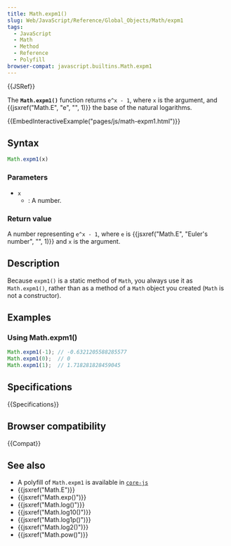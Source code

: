 ```yaml
---
title: Math.expm1()
slug: Web/JavaScript/Reference/Global_Objects/Math/expm1
tags:
  - JavaScript
  - Math
  - Method
  - Reference
  - Polyfill
browser-compat: javascript.builtins.Math.expm1
---
```

{{JSRef}}

The **`Math.expm1()`** function returns `e^x - 1`, where `x` is the argument,
and {{jsxref("Math.E", "e", "", 1)}} the base of the natural
logarithms.

{{EmbedInteractiveExample("pages/js/math-expm1.html")}}

## Syntax

```js
Math.expm1(x)
```

### Parameters

- `x`
  - : A number.

### Return value

A number representing `e^x - 1`, where `e` is
{{jsxref("Math.E", "Euler's number", "", 1)}} and `x` is the
argument.

## Description

Because `expm1()` is a static method of `Math`, you always use it as
`Math.expm1()`, rather than as a method of a `Math` object you created (`Math`
is not a constructor).

## Examples

### Using Math.expm1()

```js
Math.expm1(-1); // -0.6321205588285577
Math.expm1(0);  // 0
Math.expm1(1);  // 1.718281828459045
```

## Specifications

{{Specifications}}

## Browser compatibility

{{Compat}}

## See also

- A polyfill of `Math.expm1` is available in
  [`core-js`](https://github.com/zloirock/core-js#ecmascript-math)
- {{jsxref("Math.E")}}
- {{jsxref("Math.exp()")}}
- {{jsxref("Math.log()")}}
- {{jsxref("Math.log10()")}}
- {{jsxref("Math.log1p()")}}
- {{jsxref("Math.log2()")}}
- {{jsxref("Math.pow()")}}
